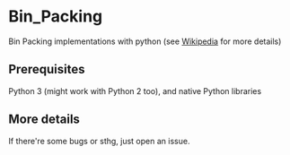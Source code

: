 # Bin_Packing

Bin Packing implementations with python (see [Wikipedia](https://en.wikipedia.org/wiki/Bin_packing_problem) for more details)

## Prerequisites

Python 3 (might work with Python 2 too), and native Python libraries

## More details

If there're some bugs or sthg, just open an issue.